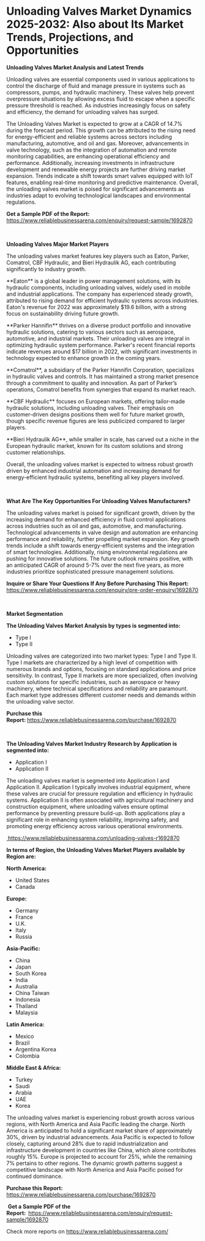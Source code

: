 <p><h1>Unloading Valves Market Dynamics 2025-2032: Also about Its Market Trends, Projections, and Opportunities</h1></p><p><strong>Unloading Valves Market Analysis and Latest Trends</strong></p>
<p><p>Unloading valves are essential components used in various applications to control the discharge of fluid and manage pressure in systems such as compressors, pumps, and hydraulic machinery. These valves help prevent overpressure situations by allowing excess fluid to escape when a specific pressure threshold is reached. As industries increasingly focus on safety and efficiency, the demand for unloading valves has surged.</p><p>The Unloading Valves Market is expected to grow at a CAGR of 14.7% during the forecast period. This growth can be attributed to the rising need for energy-efficient and reliable systems across sectors including manufacturing, automotive, and oil and gas. Moreover, advancements in valve technology, such as the integration of automation and remote monitoring capabilities, are enhancing operational efficiency and performance. Additionally, increasing investments in infrastructure development and renewable energy projects are further driving market expansion. Trends indicate a shift towards smart valves equipped with IoT features, enabling real-time monitoring and predictive maintenance. Overall, the unloading valves market is poised for significant advancements as industries adapt to evolving technological landscapes and environmental regulations.</p></p>
<p><strong>Get a Sample PDF of the Report:&nbsp;</strong> <a href="https://www.reliablebusinessarena.com/enquiry/request-sample/1692870?utm_campaign=1892&utm_medium=2&utm_source=Github&utm_content=ia&utm_term=08012025&utm_id=unloading-valves">https://www.reliablebusinessarena.com/enquiry/request-sample/1692870</a></p>
<p>&nbsp;</p>
<p><strong>Unloading Valves Major Market Players</strong></p>
<p><p>The unloading valves market features key players such as Eaton, Parker, Comatrol, CBF Hydraulic, and Bieri Hydraulik AG, each contributing significantly to industry growth. </p><p>**Eaton** is a global leader in power management solutions, with its hydraulic components, including unloading valves, widely used in mobile and industrial applications. The company has experienced steady growth, attributed to rising demand for efficient hydraulic systems across industries. Eaton's revenue for 2022 was approximately $19.6 billion, with a strong focus on sustainability driving future growth.</p><p>**Parker Hannifin** thrives on a diverse product portfolio and innovative hydraulic solutions, catering to various sectors such as aerospace, automotive, and industrial markets. Their unloading valves are integral in optimizing hydraulic system performance. Parker's recent financial reports indicate revenues around $17 billion in 2022, with significant investments in technology expected to enhance growth in the coming years.</p><p>**Comatrol**, a subsidiary of the Parker Hannifin Corporation, specializes in hydraulic valves and controls. It has maintained a strong market presence through a commitment to quality and innovation. As part of Parker’s operations, Comatrol benefits from synergies that expand its market reach.</p><p>**CBF Hydraulic** focuses on European markets, offering tailor-made hydraulic solutions, including unloading valves. Their emphasis on customer-driven designs positions them well for future market growth, though specific revenue figures are less publicized compared to larger players.</p><p>**Bieri Hydraulik AG**, while smaller in scale, has carved out a niche in the European hydraulic market, known for its custom solutions and strong customer relationships.</p><p>Overall, the unloading valves market is expected to witness robust growth driven by enhanced industrial automation and increasing demand for energy-efficient hydraulic systems, benefiting all key players involved.</p></p>
<p>&nbsp;</p>
<p><strong>What Are The Key Opportunities For Unloading Valves Manufacturers?</strong></p>
<p><p>The unloading valves market is poised for significant growth, driven by the increasing demand for enhanced efficiency in fluid control applications across industries such as oil and gas, automotive, and manufacturing. Technological advancements in valve design and automation are enhancing performance and reliability, further propelling market expansion. Key growth trends include a shift towards energy-efficient systems and the integration of smart technologies. Additionally, rising environmental regulations are pushing for innovative solutions. The future outlook remains positive, with an anticipated CAGR of around 5-7% over the next five years, as more industries prioritize sophisticated pressure management solutions.</p></p>
<p><strong>Inquire or Share Your Questions If Any Before Purchasing This Report:</strong> <a href="https://www.reliablebusinessarena.com/enquiry/pre-order-enquiry/1692870?utm_campaign=1892&utm_medium=2&utm_source=Github&utm_content=ia&utm_term=08012025&utm_id=unloading-valves">https://www.reliablebusinessarena.com/enquiry/pre-order-enquiry/1692870</a></p>
<p>&nbsp;</p>
<p><strong>Market Segmentation</strong></p>
<p><strong>The Unloading Valves Market Analysis by types is segmented into:</strong></p>
<p><ul><li>Type I</li><li>Type II</li></ul></p>
<p><p>Unloading valves are categorized into two market types: Type I and Type II. Type I markets are characterized by a high level of competition with numerous brands and options, focusing on standard applications and price sensitivity. In contrast, Type II markets are more specialized, often involving custom solutions for specific industries, such as aerospace or heavy machinery, where technical specifications and reliability are paramount. Each market type addresses different customer needs and demands within the unloading valve sector.</p></p>
<p><strong>Purchase this Report:&nbsp;</strong><a href="https://www.reliablebusinessarena.com/purchase/1692870?utm_campaign=1892&utm_medium=2&utm_source=Github&utm_content=ia&utm_term=08012025&utm_id=unloading-valves">https://www.reliablebusinessarena.com/purchase/1692870</a></p>
<p>&nbsp;</p>
<p><strong>The Unloading Valves Market Industry Research by Application is segmented into:</strong></p>
<p><ul><li>Application I</li><li>Application II</li></ul></p>
<p><p>The unloading valves market is segmented into Application I and Application II. Application I typically involves industrial equipment, where these valves are crucial for pressure regulation and efficiency in hydraulic systems. Application II is often associated with agricultural machinery and construction equipment, where unloading valves ensure optimal performance by preventing pressure build-up. Both applications play a significant role in enhancing system reliability, improving safety, and promoting energy efficiency across various operational environments.</p></p>
<p><a href="https://www.reliablebusinessarena.com/unloading-valves-r1692870?utm_campaign=1892&utm_medium=2&utm_source=Github&utm_content=ia&utm_term=08012025&utm_id=unloading-valves">&nbsp;https://www.reliablebusinessarena.com/unloading-valves-r1692870</a></p>
<p><strong>In terms of Region, the Unloading Valves Market Players available by Region are:</strong></p>
<p>
    <p> <strong> North America: </strong>
        <ul>
            <li>United States</li>
            <li>Canada</li>
        </ul>
        </p> 
    <p> <strong> Europe: </strong>
        <ul>
            <li>Germany</li>
            <li>France</li>
            <li>U.K.</li>
            <li>Italy</li>
            <li>Russia</li>
        </ul>
        </p> 
    <p> <strong> Asia-Pacific: </strong>
        <ul>
            <li>China</li>
            <li>Japan</li>
            <li>South Korea</li>
            <li>India</li>
            <li>Australia</li>
            <li>China Taiwan</li>
            <li>Indonesia</li>
            <li>Thailand</li>
            <li>Malaysia</li>
        </ul>
        </p> 
    <p> <strong> Latin America: </strong>
        <ul>
            <li>Mexico</li>
            <li>Brazil</li>
            <li>Argentina Korea</li>
            <li>Colombia</li>
        </ul>
        </p> 
    <p> <strong> Middle East & Africa: </strong>
        <ul>
            <li>Turkey</li>
            <li>Saudi</li>
            <li>Arabia</li>
            <li>UAE</li>
            <li>Korea</li>
        </ul>
    </p>
    </p>
<p><p>The unloading valves market is experiencing robust growth across various regions, with North America and Asia Pacific leading the charge. North America is anticipated to hold a significant market share of approximately 30%, driven by industrial advancements. Asia Pacific is expected to follow closely, capturing around 28% due to rapid industrialization and infrastructure development in countries like China, which alone contributes roughly 15%. Europe is projected to account for 25%, while the remaining 7% pertains to other regions. The dynamic growth patterns suggest a competitive landscape with North America and Asia Pacific poised for continued dominance.</p></p>
<p><strong>Purchase this Report: </strong><a href="https://www.reliablebusinessarena.com/purchase/1692870?utm_campaign=1892&utm_medium=2&utm_source=Github&utm_content=ia&utm_term=08012025&utm_id=unloading-valves">https://www.reliablebusinessarena.com/purchase/1692870</a></p>
<p>&nbsp;<strong>Get a Sample PDF of the Report:&nbsp;&nbsp;</strong><a href="https://www.reliablebusinessarena.com/enquiry/request-sample/1692870?utm_campaign=1892&utm_medium=2&utm_source=Github&utm_content=ia&utm_term=08012025&utm_id=unloading-valves">https://www.reliablebusinessarena.com/enquiry/request-sample/1692870</a></p>
<p><strong></strong></p>
<p>Check more reports on <a href="https://www.reliablebusinessarena.com/?utm_campaign=1892&utm_medium=2&utm_source=Github&utm_content=ia&utm_term=08012025&utm_id=unloading-valves">https://www.reliablebusinessarena.com/</a></p>